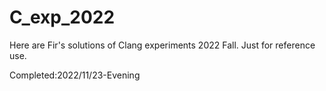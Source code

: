 # C_exp_2022
Here are Fir's solutions of Clang experiments 2022 Fall.
Just for reference use.

Completed:2022/11/23-Evening
